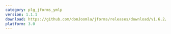 ```yaml
---
category: plg_jforms_ymlp
version: 1.1.1
download: https://github.com/donJoomla/jforms/releases/download/v1.6.2/plg_jforms_ymlp_1.6.2_j30.zip
platform: 3.0
---
```

